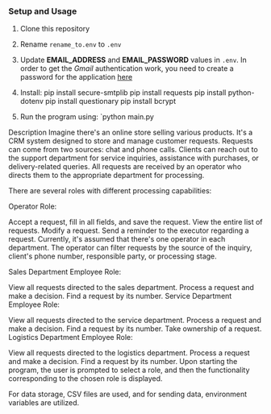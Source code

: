 ### Setup and Usage

1. Clone this repository
2. Rename `rename_to.env` to `.env`
3. Update **EMAIL_ADDRESS** and **EMAIL_PASSWORD** values in `.env`. In order to get the _Gmail_ authentication work, you need to create a password for the application [here](https://myaccount.google.com/apppasswords)
4. Install:
pip install secure-smtplib 
pip install requests
pip install python-dotenv 
pip install questionary
pip install bcrypt


5. Run the program using: `python main.py




Description
Imagine there's an online store selling various products. It's a CRM system designed to store and manage customer requests. Requests can come from two sources: chat and phone calls. Clients can reach out to the support department for service inquiries, assistance with purchases, or delivery-related queries. All requests are received by an operator who directs them to the appropriate department for processing.

There are several roles with different processing capabilities:

Operator Role:

Accept a request, fill in all fields, and save the request.
View the entire list of requests.
Modify a request.
Send a reminder to the executor regarding a request.
Currently, it's assumed that there's one operator in each department. The operator can filter requests by the source of the inquiry, client's phone number, responsible party, or processing stage.

Sales Department Employee Role:

View all requests directed to the sales department.
Process a request and make a decision.
Find a request by its number.
Service Department Employee Role:

View all requests directed to the service department.
Process a request and make a decision.
Find a request by its number.
Take ownership of a request.
Logistics Department Employee Role:

View all requests directed to the logistics department.
Process a request and make a decision.
Find a request by its number.
Upon starting the program, the user is prompted to select a role, and then the functionality corresponding to the chosen role is displayed.

For data storage, CSV files are used, and for sending data, environment variables are utilized.